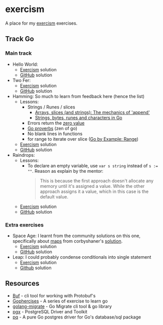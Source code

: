 # exercism
A place for my [exercism](https://exercism.io/profiles/adamhealy) exercises.


## Track Go

### Main track
- Hello World:
    - [Exercism](https://exercism.io/tracks/go/exercises/hello-world/solutions/ed878512cf97408d966c6b8be301c5a4) solution
    - [GitHub](https://github.com/adamhealy/exercism/blob/main/go/hello-world/hello_world.go) solution
- Two Fer:
    - [Exercism](https://exercism.io/tracks/go/exercises/two-fer/solutions/a2b62369f69b4e6bbbbb4d7866e4499a) solution
    - [GitHub](https://github.com/adamhealy/exercism/blob/main/go/two-fer/two_fer.go) solution
- Hamming: So much to learn from feedback here (hence the list)
    - Lessons:
        - Strings / Runes / slices
            - [Arrays, slices (and strings): The mechanics of 'append'](https://blog.golang.org/slices)
            - [Strings, bytes, runes and characters in Go](https://blog.golang.org/strings)
        - Errors return the [zero value](https://golang.org/ref/spec#The_zero_value)
        - [Go proverbs](https://go-proverbs.github.io/) (zen of go)
        - No blank lines in functions
        - for range to iterate over slice ([Go by Example: Range](https://gobyexample.com/range))
    - [Exercism](https://exercism.io/tracks/go/exercises/hamming/solutions/57febc1f040649f1af34970e7313faeb) solution
    - [GitHub](https://github.com/adamhealy/exercism/blob/main/go/hamming/hamming.go) solution
- Raindrops:
    - Lessons:
        - To declare an empty variable, use `var s string` instead of `s := ""`. Reason as explain by the mentor:
            > This is because the first approach doesn't allocate any memory until it's assigned a value. While the other approach assigns it a value, which in this case is the default value.
    - [Exercism](https://exercism.io/tracks/go/exercises/raindrops/solutions/6b0e70d3bda2476f95a71b72e0821c03) solution
    - [GitHub](https://github.com/adamhealy/exercism/blob/main/go/raindrops/raindrops.go) solution



### Extra exercises
-  Space Age: I learnt from the community solutions on this one, specifically about [maps](https://blog.golang.org/maps)
from corbyshaner's [solution](https://exercism.io/tracks/go/exercises/space-age/solutions/9ab75f550d924657ba27f12c3f539e7b). 
    - [Exercism](https://exercism.io/tracks/go/exercises/space-age/solutions/ea11a36254854236a9a7c8eaae3f3884) solution
    - [GitHub](https://github.com/adamhealy/exercism/blob/main/go/space-age/space_age.go) solution
- Leap: I could probably condense conditionals into single statement
    - [Exercism](https://exercism.io/tracks/go/exercises/leap/solutions/50c55031e6354a2d8e35af31a0458ce0) solution
    - [Github](https://github.com/adamhealy/exercism/blob/main/go/leap/leap.go) solution



## Resources

- [Buf](https://buf.build/docs/introduction) - cli tool for working with Protobuf's
- [Gophercises](https://courses.calhoun.io/courses/cor_gophercises) - A series of exercise to learn go
- [golang-migrate](https://github.com/golang-migrate/migrate) - Go Migrate cli tool & go library
- [pgx](https://github.com/jackc/pgx) - PostgreSQL Driver and Toolkit
- [pq](https://github.com/lib/pq) - A pure Go postgres driver for Go's database/sql package
